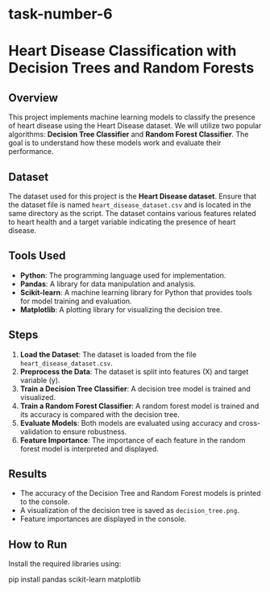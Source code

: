 # task-number-6
# Heart Disease Classification with Decision Trees and Random Forests

## Overview
This project implements machine learning models to classify the presence of heart disease using the Heart Disease dataset. We will utilize two popular algorithms: **Decision Tree Classifier** and **Random Forest Classifier**. The goal is to understand how these models work and evaluate their performance.

## Dataset
The dataset used for this project is the **Heart Disease dataset**. Ensure that the dataset file is named `heart_disease_dataset.csv` and is located in the same directory as the script. The dataset contains various features related to heart health and a target variable indicating the presence of heart disease.

## Tools Used
- **Python**: The programming language used for implementation.
- **Pandas**: A library for data manipulation and analysis.
- **Scikit-learn**: A machine learning library for Python that provides tools for model training and evaluation.
- **Matplotlib**: A plotting library for visualizing the decision tree.

## Steps
1. **Load the Dataset**: The dataset is loaded from the file `heart_disease_dataset.csv`.
2. **Preprocess the Data**: The dataset is split into features (X) and target variable (y).
3. **Train a Decision Tree Classifier**: A decision tree model is trained and visualized.
4. **Train a Random Forest Classifier**: A random forest model is trained and its accuracy is compared with the decision tree.
5. **Evaluate Models**: Both models are evaluated using accuracy and cross-validation to ensure robustness.
6. **Feature Importance**: The importance of each feature in the random forest model is interpreted and displayed.

## Results
- The accuracy of the Decision Tree and Random Forest models is printed to the console.
- A visualization of the decision tree is saved as `decision_tree.png`.
- Feature importances are displayed in the console.

## How to Run
Install the required libraries using:
 
   pip install pandas scikit-learn matplotlib
